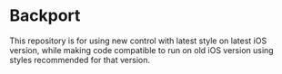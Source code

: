 Backport
========

This repository is for using new control with latest style on latest iOS version, while making code compatible to run on old iOS version using styles recommended for that version.

